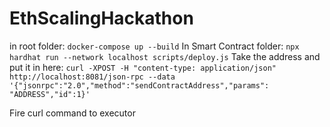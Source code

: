 # EthScalingHackathon

in root folder: `docker-compose up --build`
In Smart Contract folder: `npx hardhat run --network localhost scripts/deploy.js`
Take the address and put it in here:
`curl -XPOST -H "content-type: application/json" http://localhost:8081/json-rpc --data '{"jsonrpc":"2.0","method":"sendContractAddress","params": "ADDRESS","id":1}'`

Fire curl command to executor
